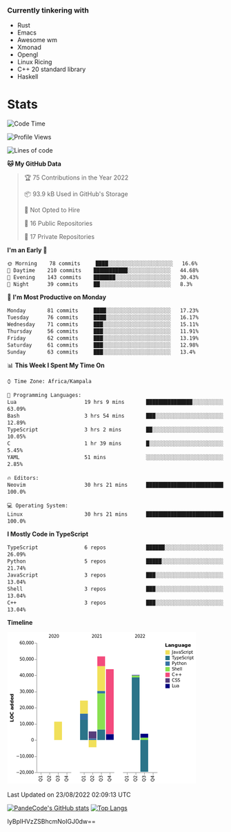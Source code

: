 ### Currently tinkering with
 - Rust
 - Emacs
 - Awesome wm
 - Xmonad
 - Opengl
 - Linux Ricing
 - C++ 20 standard library
 - Haskell

# Stats
<!--START_SECTION:waka-->
![Code Time](http://img.shields.io/badge/Code%20Time-302%20hrs%203%20mins-blue)

![Profile Views](http://img.shields.io/badge/Profile%20Views-0-blue)

![Lines of code](https://img.shields.io/badge/From%20Hello%20World%20I%27ve%20Written-155%20Thousand%20lines%20of%20code-blue)

**🐱 My GitHub Data** 

> 🏆 75 Contributions in the Year 2022
 > 
> 📦 93.9 kB Used in GitHub's Storage 
 > 
> 🚫 Not Opted to Hire
 > 
> 📜 16 Public Repositories 
 > 
> 🔑 17 Private Repositories  
 > 
**I'm an Early 🐤** 

```text
🌞 Morning    78 commits     ████░░░░░░░░░░░░░░░░░░░░░   16.6% 
🌆 Daytime    210 commits    ███████████░░░░░░░░░░░░░░   44.68% 
🌃 Evening    143 commits    ███████░░░░░░░░░░░░░░░░░░   30.43% 
🌙 Night      39 commits     ██░░░░░░░░░░░░░░░░░░░░░░░   8.3%

```
📅 **I'm Most Productive on Monday** 

```text
Monday       81 commits     ████░░░░░░░░░░░░░░░░░░░░░   17.23% 
Tuesday      76 commits     ████░░░░░░░░░░░░░░░░░░░░░   16.17% 
Wednesday    71 commits     ███░░░░░░░░░░░░░░░░░░░░░░   15.11% 
Thursday     56 commits     ███░░░░░░░░░░░░░░░░░░░░░░   11.91% 
Friday       62 commits     ███░░░░░░░░░░░░░░░░░░░░░░   13.19% 
Saturday     61 commits     ███░░░░░░░░░░░░░░░░░░░░░░   12.98% 
Sunday       63 commits     ███░░░░░░░░░░░░░░░░░░░░░░   13.4%

```


📊 **This Week I Spent My Time On** 

```text
⌚︎ Time Zone: Africa/Kampala

💬 Programming Languages: 
Lua                      19 hrs 9 mins       ███████████████░░░░░░░░░░   63.09% 
Bash                     3 hrs 54 mins       ███░░░░░░░░░░░░░░░░░░░░░░   12.89% 
TypeScript               3 hrs 2 mins        ██░░░░░░░░░░░░░░░░░░░░░░░   10.05% 
C                        1 hr 39 mins        █░░░░░░░░░░░░░░░░░░░░░░░░   5.45% 
YAML                     51 mins             ░░░░░░░░░░░░░░░░░░░░░░░░░   2.85%

🔥 Editors: 
Neovim                   30 hrs 21 mins      █████████████████████████   100.0%

💻 Operating System: 
Linux                    30 hrs 21 mins      █████████████████████████   100.0%

```

**I Mostly Code in TypeScript** 

```text
TypeScript               6 repos             ██████░░░░░░░░░░░░░░░░░░░   26.09% 
Python                   5 repos             █████░░░░░░░░░░░░░░░░░░░░   21.74% 
JavaScript               3 repos             ███░░░░░░░░░░░░░░░░░░░░░░   13.04% 
Shell                    3 repos             ███░░░░░░░░░░░░░░░░░░░░░░   13.04% 
C++                      3 repos             ███░░░░░░░░░░░░░░░░░░░░░░   13.04%

```


**Timeline**

![Chart not found](https://raw.githubusercontent.com/PandeCode/PandeCode/main/charts/bar_graph.png) 


 Last Updated on 23/08/2022 02:09:13 UTC
<!--END_SECTION:waka-->
[![PandeCode's GitHub stats](https://github-readme-stats.vercel.app/api?username=PandeCode&theme=dracula&hide_border=true&show_icons=true)](https://github.com/anuraghazra/github-readme-stats)
[![Top Langs](https://github-readme-stats.vercel.app/api/top-langs/?username=PandeCode&layout=compact&theme=dracula&hide_border=true)](https://github.com/anuraghazra/github-readme-stats)

IyBpIHVzZSBhcmNoIGJ0dw==
